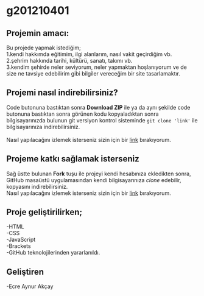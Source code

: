 # g201210401
## Projemin amacı:
Bu projede yapmak istediğim; <br>
1.kendi hakkımda eğitimim, ilgi alanlarım, nasıl vakit geçirdiğim vb. <br>
2.şehrim hakkında tarihi, kültürü, sanatı, takımı vb. <br>
3.kendim şehirde neler seviyorum, neler yapmaktan hoşlanıyorum ve de size ne tavsiye edebilirim gibi bilgiler vereceğim bir site tasarlamaktır.

## Projemi nasıl indirebilirsiniz?
Code butonuna bastıktan sonra **Download ZIP** ile ya da aynı şekilde code butonuna bastıktan sonra görünen kodu kopyaladıktan sonra bilgisayarınızda bulunun git versiyon kontrol sisteminde `git clone 'link'` ile bilgisayarınıza indirebilirsiniz. <br>
<br>
Nasıl yapılacağını izlemek isterseniz sizin için bir [link](https://www.youtube.com/watch?v=D2QX8jnh7OA/) bırakıyorum.

## Projeme katkı sağlamak isterseniz
Sağ üstte bulunan **Fork** tuşu ile projeyi kendi hesabınıza ekledikten sonra, GitHub masaüstü uygulamasından kendi bilgisayarınıza *clone* edebilir, kopyasını indirebilirsiniz. <br>
Nasıl yapılacağını izlemek isterseniz sizin için bir [link](https://www.youtube.com/watch?v=HM8cC6hagHM) bırakıyorum.

## Proje geliştirilirken;
-HTML <br>
-CSS <br>
-JavaScript <br>
-Brackets <br>
-GitHub teknolojilerinden yararlanıldı.

## Geliştiren
-Ecre Aynur Akçay 


